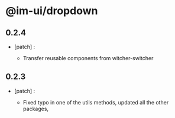 # @im-ui/dropdown

## 0.2.4
- [patch] :

  - Transfer reusable components from witcher-switcher

## 0.2.3
- [patch] :

  - Fixed typo in one of the utils methods, updated all the other packages,
